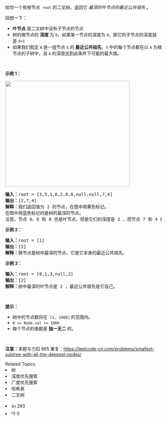 <p>给你一个有根节点
 <meta charset="UTF-8" />&nbsp;<code>root</code>&nbsp;的二叉树，返回它&nbsp;<em>最深的叶节点的最近公共祖先</em>&nbsp;。</p>

<p>回想一下：</p>

<ul> 
 <li><strong>叶节点</strong> 是二叉树中没有子节点的节点</li> 
 <li>树的根节点的&nbsp;<strong>深度&nbsp;</strong>为&nbsp;<code>0</code>，如果某一节点的深度为&nbsp;<code>d</code>，那它的子节点的深度就是&nbsp;<code>d+1</code></li> 
 <li>如果我们假定 <code>A</code> 是一组节点&nbsp;<code>S</code>&nbsp;的 <strong>最近公共祖先</strong>，<code>S</code>&nbsp;中的每个节点都在以 <code>A</code> 为根节点的子树中，且 <code>A</code>&nbsp;的深度达到此条件下可能的最大值。</li> 
</ul>

<p>&nbsp;</p>

<p><strong>示例 1：</strong></p> 
<img alt="" src="https://s3-lc-upload.s3.amazonaws.com/uploads/2018/07/01/sketch1.png" style="height: 340px; width: 400px;" /> 
<pre>
<strong>输入：</strong>root = [3,5,1,6,2,0,8,null,null,7,4]
<strong>输出：</strong>[2,7,4]
<strong>解释：</strong>我们返回值为 2 的节点，在图中用黄色标记。
在图中用蓝色标记的是树的最深的节点。
注意，节点 6、0 和 8 也是叶节点，但是它们的深度是 2 ，而节点 7 和 4 的深度是 3 。
</pre>

<p><strong>示例 2：</strong></p>

<pre>
<strong>输入：</strong>root = [1]
<strong>输出：</strong>[1]
<strong>解释：</strong>根节点是树中最深的节点，它是它本身的最近公共祖先。
</pre>

<p><strong>示例 3：</strong></p>

<pre>
<strong>输入：</strong>root = [0,1,3,null,2]
<strong>输出：</strong>[2]
<strong>解释：</strong>树中最深的叶节点是 2 ，最近公共祖先是它自己。</pre>

<p>&nbsp;</p>

<p><strong>提示：</strong></p>

<ul> 
 <li>树中的节点数将在
  <meta charset="UTF-8" />&nbsp;<code>[1, 1000]</code>&nbsp;的范围内。</li> 
 <li><code>0 &lt;= Node.val &lt;= 1000</code></li> 
 <li>每个节点的值都是&nbsp;<strong>独一无二</strong>&nbsp;的。</li> 
</ul>

<p>&nbsp;</p>

<p><strong>注意：</strong>本题与力扣 865 重复：<a href="https://leetcode-cn.com/problems/smallest-subtree-with-all-the-deepest-nodes/">https://leetcode-cn.com/problems/smallest-subtree-with-all-the-deepest-nodes/</a></p>

<div><div>Related Topics</div><div><li>树</li><li>深度优先搜索</li><li>广度优先搜索</li><li>哈希表</li><li>二叉树</li></div></div><br><div><li>👍 293</li><li>👎 0</li></div>